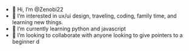 - 👋 Hi, I’m @Zenobi22
- 👀 I’m interested in ux/ui design, traveling, coding, family time, and learning new things.
- 🌱 I’m currently learning python and javascript
- 💞️ I’m looking to collaborate with anyone looking to give pointers to a beginner d


<!---
Zenobi22/Zenobi22 is a ✨ special ✨ repository because its `README.md` (this file) appears on your GitHub profile.
You can click the Preview link to take a look at your changes.
--->
